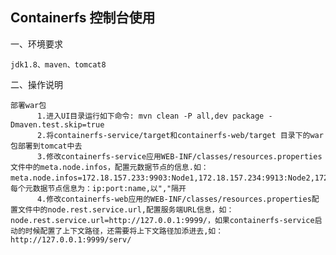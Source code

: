 ## Containerfs 控制台使用
一、环境要求

    jdk1.8、maven、tomcat8

二、操作说明

	部署war包
		  1.进入UI目录运行如下命令: mvn clean -P all,dev package -Dmaven.test.skip=true
		  2.将containerfs-service/target和containerfs-web/target 目录下的war包部署到tomcat中去
		  3.修改containerfs-service应用WEB-INF/classes/resources.properties文件中的meta.node.infos，配置元数据节点的信息.如：meta.node.infos=172.18.157.233:9903:Node1,172.18.157.234:9913:Node2,172.18.157.235:9923:Node3，每个元数据节点信息为：ip:port:name,以","隔开
		  4.修改containerfs-web应用的WEB-INF/classes/resources.properties配置文件中的node.rest.service.url,配置服务端URL信息，如：node.rest.service.url=http://127.0.0.1:9999/，如果containerfs-service启动的时候配置了上下文路径，还需要将上下文路径加添进去,如：http://127.0.0.1:9999/serv/
